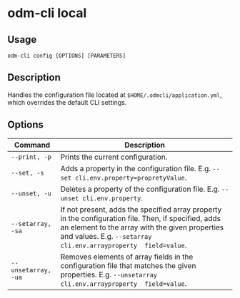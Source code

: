 # odm-cli local

## Usage

`odm-cli config [OPTIONS] [PARAMETERS]`

## Description

Handles the configuration file located at `$HOME/.odmcli/application.yml`, which overrides the default CLI settings.

## Options

| Command             | Description                                                                                                                                                                                                                |
|---------------------|----------------------------------------------------------------------------------------------------------------------------------------------------------------------------------------------------------------------------|
| `--print, -p`       | Prints the current configuration.                                                                                                                                                                                          |
| `--set, -s`         | Adds a property in the configuration file. E.g. `--set cli.env.property=propretyValue`.                                                                                                                                    |
| `--unset, -u`       | Deletes a property of the configuration file. E.g. `--unset cli.env.property`.                                                                                                                                             |
| `--setarray, -sa`   | If not present, adds the specified array property  in the configuration file. Then, if specified, adds an element to the array with the given properties and values. E.g. `--setarray cli.env.arrayproperty  field=value`. |
| `--unsetarray, -ua` | Removes elements of array fields in the configuration file that matches the given properties. E.g. `--unsetarray cli.env.arrayproperty  field=value`.                                                                      |
